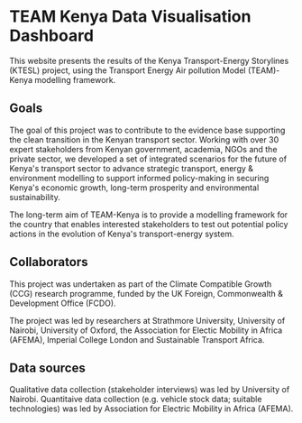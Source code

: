 # TEAM Kenya Data Visualisation Dashboard

This website presents the results of the Kenya Transport-Energy Storylines (KTESL) project, using the Transport Energy Air pollution Model (TEAM)-Kenya modelling framework.

## Goals

The goal of this project was to contribute to the evidence base supporting the clean transition in the Kenyan transport sector. Working with over 30 expert stakeholders from Kenyan government, academia, NGOs and the private sector, we developed a set of integrated scenarios for the future of Kenya's transport sector to advance strategic transport, energy & environment modelling to support informed policy-making in securing Kenya's economic growth, long-term prosperity and environmental sustainability.

The long-term aim of TEAM-Kenya is to provide a modelling framework for the country that enables interested stakeholders to test out potential policy actions in the evolution of Kenya's transport-energy system.

## Collaborators

This project was undertaken as part of the Climate Compatible Growth (CCG) research programme, funded by the UK Foreign, Commonwealth & Development Office (FCDO).

The project was led by researchers at Strathmore University, University of Nairobi, University of Oxford, the Association for Electic Mobility in Africa (AFEMA), Imperial College London and Sustainable Transport Africa.

## Data sources

Qualitative data collection (stakeholder interviews) was led by University of Nairobi. Quantitaive data collection (e.g. vehicle stock data; suitable technologies) was led by Association for Electric Mobility in Africa (AFEMA).
